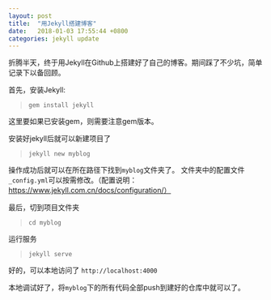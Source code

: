 ```yaml
---
layout: post
title:  "用Jekyll搭建博客"
date:   2018-01-03 17:55:44 +0800
categories: jekyll update
---
```

折腾半天，终于用Jekyll在Github上搭建好了自己的博客。期间踩了不少坑，简单记录下以备回顾。



首先，安装Jekyll:

  >`gem install jekyll`

这里要如果已安装gem，则需要注意gem版本。



安装好jekyll后就可以新建项目了
  >`jekyll new myblog`

操作成功后就可以在所在路径下找到`myblog`文件夹了。
文件夹中的配置文件`_config.yml`可以按需修改。（配置说明：https://www.jekyll.com.cn/docs/configuration/）



最后，切到项目文件夹

  >`cd myblog`

运行服务

  >`jekyll serve`




好的，可以本地访问了
`http://localhost:4000`


本地调试好了，将`myblog`下的所有代码全部push到建好的仓库中就可以了。



[Jekyll docs]:[jekyll-docs]

[jekyll-docs]: https://jekyllrb.com/docs/home

